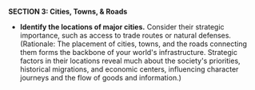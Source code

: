 
**SECTION 3: Cities, Towns, & Roads**
- **Identify the locations of major cities.** Consider their strategic importance, such as access to trade routes or natural defenses. (Rationale: The placement of cities, towns, and the roads connecting them forms the backbone of your world's infrastructure. Strategic factors in their locations reveal much about the society's priorities, historical migrations, and economic centers, influencing character journeys and the flow of goods and information.)